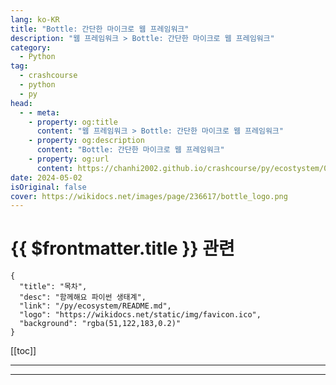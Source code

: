 ```yaml
---
lang: ko-KR
title: "Bottle: 간단한 마이크로 웹 프레임워크"
description: "웹 프레임워크 > Bottle: 간단한 마이크로 웹 프레임워크"
category:
  - Python
tag: 
  - crashcourse
  - python
  - py
head:
  - - meta:
    - property: og:title
      content: "웹 프레임워크 > Bottle: 간단한 마이크로 웹 프레임워크"
    - property: og:description
      content: "Bottle: 간단한 마이크로 웹 프레임워크"
    - property: og:url
      content: https://chanhi2002.github.io/crashcourse/py/ecostystem/06/web-framework/bottle.html
date: 2024-05-02
isOriginal: false
cover: https://wikidocs.net/images/page/236617/bottle_logo.png
---
```


# {{ $frontmatter.title }} 관련

```component VPCard
{
  "title": "목차",
  "desc": "함께해요 파이썬 생태계",
  "link": "/py/ecosystem/README.md",
  "logo": "https://wikidocs.net/static/img/favicon.ico",
  "background": "rgba(51,122,183,0.2)"
}
```

[[toc]]

---

<SiteInfo
  name="Bottle: 간단한 마이크로 웹 프레임워크 | WikiDocs"
  desc="함께해요 파이썬 생태계"
  url="https://wikidocs.net/236617"
  logo="https://wikidocs.net/static/img/favicon.ico"
  preview="https://wikidocs.net/images/page/236617/bottle_logo.png"/>

<!-- TODO: 작성 -->

---

<TagLinks />